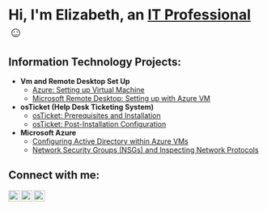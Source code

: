 <h1>Hi, I'm Elizabeth, an <a href="https://linkedin.com/in/Josh">IT Professional</a>☺</h1>

<h2>Information Technology Projects:</h2>

- <b>Vm and Remote Desktop Set Up</b>
  - [Azure: Setting up Virtual Machine](https://github.com/elizabeth-a-h/vm-set-up)
  - [Microsoft Remote Desktop: Setting up with Azure VM](https://github.com/elizabeth-a-h/remote-desktop)
- <b>osTicket (Help Desk Ticketing System)</b>
  - [osTicket: Prerequisites and Installation](https://github.com/elizabeth-a-h/osticket-prereqs)
  - [osTicket: Post-Installation Configuration](https://github.com/elizabeth-a-h/osTicket)
- <b>Microsoft Azure</b>
  - [Configuring Active Directory within Azure VMs](https://github.com/elizabeth-a-h/active-directory-set-up)
  - [Network Security Groups (NSGs) and Inspecting Network Protocols](https://github.com/elizabeth-a-h/azure-nsg)

<h2>Connect with me:</h2>

[<img align="left" alt="Elizabeth | Twitter" width="22px" src="https://cdn.jsdelivr.net/npm/simple-icons@v3/icons/twitter.svg" />][twitter]
[<img align="left" alt="Elizabeth | LinkedIn" width="22px" src="https://cdn.jsdelivr.net/npm/simple-icons@v3/icons/linkedin.svg" />][linkedin]
[<img align="left" alt="Elizabeth | Instagram" width="22px" src="https://cdn.jsdelivr.net/npm/simple-icons@v3/icons/instagram.svg" />][instagram]

[twitter]: https://twitter.com/Josh
[instagram]: https://www.instagram.com/Josh
[linkedin]: https://linkedin.com/in/Josh
